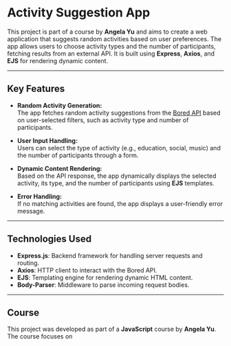 # Activity Suggestion App

This project is part of a course by **Angela Yu** and aims to create a web application that suggests random activities based on user preferences. The app allows users to choose activity types and the number of participants, fetching results from an external API. It is built using **Express**, **Axios**, and **EJS** for rendering dynamic content.

---

## Key Features

- **Random Activity Generation:**  
  The app fetches random activity suggestions from the [Bored API](https://bored-api.appbrewery.com) based on user-selected filters, such as activity type and number of participants.

- **User Input Handling:**  
  Users can select the type of activity (e.g., education, social, music) and the number of participants through a form.

- **Dynamic Content Rendering:**  
  Based on the API response, the app dynamically displays the selected activity, its type, and the number of participants using **EJS** templates.

- **Error Handling:**  
  If no matching activities are found, the app displays a user-friendly error message.

---

## Technologies Used

- **Express.js**: Backend framework for handling server requests and routing.
- **Axios**: HTTP client to interact with the Bored API.
- **EJS**: Templating engine for rendering dynamic HTML content.
- **Body-Parser**: Middleware to parse incoming request bodies.

---

## Course

This project was developed as part of a **JavaScript** course by **Angela Yu**. The course focuses on 
